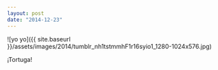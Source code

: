 ```yaml
---
layout: post
date: "2014-12-23"
---
```


![yo yo]({{ site.baseurl }}/assets/images/2014/tumblr_nh1tstmmhF1r16syio1_1280-1024x576.jpg)

¡Tortuga!
